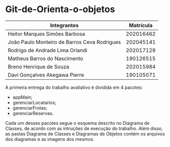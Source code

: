 # Git-de-Orienta-o-objetos



|Integrantes|Matrícula|
|--|--|
|Heitor Marques Simões Barbosa|202016462|
|João Paulo Monteiro de Barros Ceva Rodrigues|202045141|
|Rodrigo de Andrade Lima Orlandi|202017129|
|Matheus Barros do Nascimento|190126515|
|Breno Henrique de Souza|202015984|
|Davi Gonçalves Akegawa Pierre|190105071|

 

A primeira entrega do trabalho avaliativo é dividida em 4 pacotes:

- appMain;
- gerenciarLocatarios;
- gerenciarFrotas;
- gerenciarReservas.

Cada um desses pacotes segue o esquema descrito no Diagrama de Classes, de acordo com as intruções de execução do trabalho.
Além disso, as pastas Diagrama de Classes e Diagramas de Objetos contém os arquivos dos diagramas e as imagens dos mesmos.
